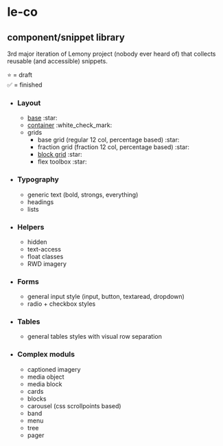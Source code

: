 # le-co

## component/snippet library
3rd major iteration of Lemony project (nobody ever heard of) that collects reusable (and accessible) snippets.

:star: = draft  
:white_check_mark: = finished


<ul>
    <li><h3>Layout</h3>
        <ul>
            <li><a href="layout/base.css">base</a> :star:</li>
            <li><a href="https://github.com/vlad-saling/le-co/blob/master/layout/container/container.css">container</a> :white_check_mark:</li>
            <li>grids
                <ul>
                    <li>base grid (regular 12 col, percentage based) :star:</li>
                    <li>fraction grid (fraction 12 col, percentage based) :star:</li>
                    <li><a href="https://github.com/vlad-saling/le-co/blob/master/layout/grids/block/block.css">block grid</a> :star:</li>
                    <li>flex toolbox :star:</li>
                </ul>
            </li>
        </ul>
    </li>
    <li><h3>Typography</h3>
        <ul>
            <li>generic text (bold, strongs, everything)</li>
            <li>headings</li>
            <li>lists</li>
        </ul>
    </li>
    <li><h3>Helpers</h3>
        <ul>
            <li>hidden</li>
            <li>text-access</li>
            <li>float classes</li>
            <li>RWD imagery</li>
        </ul>
    </li>
    <li><h3>Forms</h3>
        <ul>
            <li>general input style (input, button, textaread, dropdown)</li>
            <li>radio + checkbox styles</li>
        </ul>
    </li>
    <li><h3>Tables</h3>
        <ul>
            <li>general tables styles with visual row separation</li>
        </ul>
    </li>
    <li><h3>Complex moduls</h3>
        <ul>
            <li>captioned imagery</li>
            <li>media object</li>
            <li>media block</li>
            <li>cards</li>
            <li>blocks</li>
            <li>carousel (css scrollpoints based)</li>
            <li>band</li>
            <li>menu</li>
            <li>tree</li>
            <li>pager</li>
        </ul>
    </li>
</ul>


